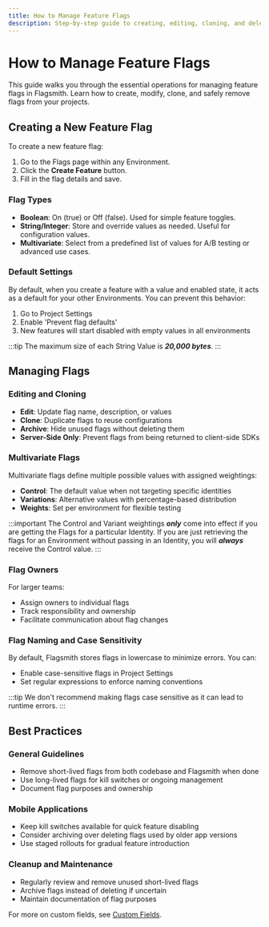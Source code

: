 ```yaml
---
title: How to Manage Feature Flags
description: Step-by-step guide to creating, editing, cloning, and deleting feature flags
---
```


# How to Manage Feature Flags

This guide walks you through the essential operations for managing feature flags in Flagsmith. Learn how to create, modify, clone, and safely remove flags from your projects.

## Creating a New Feature Flag

To create a new feature flag:
1. Go to the Flags page within any Environment.
2. Click the **Create Feature** button.
3. Fill in the flag details and save.

### Flag Types
- **Boolean**: On (true) or Off (false). Used for simple feature toggles.
- **String/Integer**: Store and override values as needed. Useful for configuration values.
- **Multivariate**: Select from a predefined list of values for A/B testing or advanced use cases.

### Default Settings
By default, when you create a feature with a value and enabled state, it acts as a default for your other Environments. You can prevent this behavior:

1. Go to Project Settings
2. Enable 'Prevent flag defaults'
3. New features will start disabled with empty values in all environments

:::tip
The maximum size of each String Value is **_20,000 bytes_**.
:::

## Managing Flags

### Editing and Cloning
- **Edit**: Update flag name, description, or values
- **Clone**: Duplicate flags to reuse configurations
- **Archive**: Hide unused flags without deleting them
- **Server-Side Only**: Prevent flags from being returned to client-side SDKs

### Multivariate Flags
Multivariate flags define multiple possible values with assigned weightings:

- **Control**: The default value when not targeting specific identities
- **Variations**: Alternative values with percentage-based distribution
- **Weights**: Set per environment for flexible testing

:::important
The Control and Variant weightings **_only_** come into effect if you are getting the Flags for a particular Identity.
If you are just retrieving the flags for an Environment without passing in an Identity, you will **_always_** receive
the Control value.
:::

### Flag Owners
For larger teams:
- Assign owners to individual flags
- Track responsibility and ownership
- Facilitate communication about flag changes

### Flag Naming and Case Sensitivity
By default, Flagsmith stores flags in lowercase to minimize errors. You can:
- Enable case-sensitive flags in Project Settings
- Set regular expressions to enforce naming conventions

:::tip
We don't recommend making flags case sensitive as it can lead to runtime errors.
:::

## Best Practices

### General Guidelines
- Remove short-lived flags from both codebase and Flagsmith when done
- Use long-lived flags for kill switches or ongoing management
- Document flag purposes and ownership

### Mobile Applications
- Keep kill switches available for quick feature disabling
- Consider archiving over deleting flags used by older app versions
- Use staged rollouts for gradual feature introduction

### Cleanup and Maintenance
- Regularly review and remove unused short-lived flags
- Archive flags instead of deleting if uncertain
- Maintain documentation of flag purposes

For more on custom fields, see [Custom Fields](/advanced-use/custom-fields).
